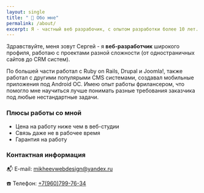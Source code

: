 ```yaml
---
layout: single
title: " 🧓 Обо мне"
permalink: /about/
excerpt: Я - частный веб разрабочик, с опытом разработки более 10 лет. Имею опыт работы фрилансером, что помогло мне научиться лучше понимать разные требования заказчика под любые нестандартные задачи.
---
```


Здравствуйте, меня зовут Сергей - я **веб-разработчик** широкого профиля, работаю с проектами разной сложности (от одностраничных сайтов до CRM систем).

По большей части работал с Ruby on Rails, Drupal и Joomla!, также работал с другими популярыми CMS системами, создавал мобильные приложения под Android ОС. Имею опыт работы фрилансером, что помогло мне научиться лучше понимать разные требования заказчика под любые нестандартные задачи.

### Плюсы работы со мной
- Цена на работу ниже чем в веб-студии
- Связь даже не в рабочее время
- Гарантия на работу

### Контактная информация

:mailbox_with_mail: E-mail: [mikheevwebdesign@yandex.ru](mailto:email@domain.com)

:phone: Телефон: [+7(960)799-76-34](tel:89607997634)
